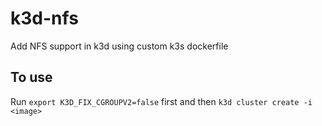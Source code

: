# k3d-nfs
Add NFS support in k3d using custom k3s dockerfile

## To use

Run `export K3D_FIX_CGROUPV2=false` first and then `k3d cluster create -i <image>`
